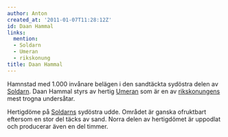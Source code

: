 ```yaml
---
author: Anton
created_at: '2011-01-07T11:28:12Z'
id: Daan Hammal
links:
  mention:
  - Soldarn
  - Umeran
  - rikskonung
title: Daan Hammal
---
```


Hamnstad med 1.000 invånare belägen i den sandtäckta sydöstra delen av [Soldarn]. Daan Hammal styrs
av hertig [Umeran] som är en av [rikskonungens] mest trogna undersåtar.

Hertigdöme på [Soldarns][Soldarn] sydöstra udde. Området är ganska ofruktbart eftersom en stor del
täcks av sand. Norra delen av hertigdömet är uppodlat och producerar även en del timmer.

  [Soldarn]: Soldarn
  [Umeran]: Umeran
  [rikskonungens]: rikskonung
